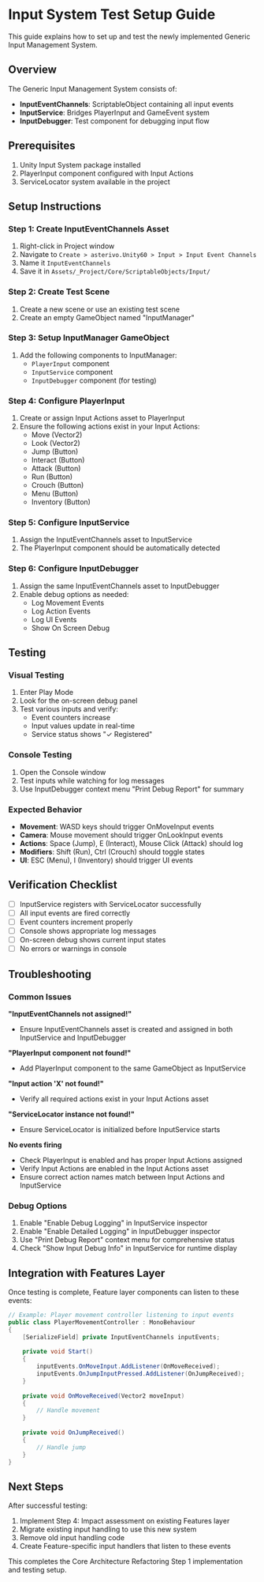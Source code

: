 ﻿# Input System Test Setup Guide

This guide explains how to set up and test the newly implemented Generic Input Management System.

## Overview

The Generic Input Management System consists of:
- **InputEventChannels**: ScriptableObject containing all input events
- **InputService**: Bridges PlayerInput and GameEvent system
- **InputDebugger**: Test component for debugging input flow

## Prerequisites

1. Unity Input System package installed
2. PlayerInput component configured with Input Actions
3. ServiceLocator system available in the project

## Setup Instructions

### Step 1: Create InputEventChannels Asset

1. Right-click in Project window
2. Navigate to `Create > asterivo.Unity60 > Input > Input Event Channels`
3. Name it `InputEventChannels`
4. Save it in `Assets/_Project/Core/ScriptableObjects/Input/`

### Step 2: Create Test Scene

1. Create a new scene or use an existing test scene
2. Create an empty GameObject named "InputManager"

### Step 3: Setup InputManager GameObject

1. Add the following components to InputManager:
   - `PlayerInput` component
   - `InputService` component  
   - `InputDebugger` component (for testing)

### Step 4: Configure PlayerInput

1. Create or assign Input Actions asset to PlayerInput
2. Ensure the following actions exist in your Input Actions:
   - Move (Vector2)
   - Look (Vector2) 
   - Jump (Button)
   - Interact (Button)
   - Attack (Button)
   - Run (Button)
   - Crouch (Button)
   - Menu (Button)
   - Inventory (Button)

### Step 5: Configure InputService

1. Assign the InputEventChannels asset to InputService
2. The PlayerInput component should be automatically detected

### Step 6: Configure InputDebugger

1. Assign the same InputEventChannels asset to InputDebugger
2. Enable debug options as needed:
   - Log Movement Events
   - Log Action Events  
   - Log UI Events
   - Show On Screen Debug

## Testing

### Visual Testing

1. Enter Play Mode
2. Look for the on-screen debug panel
3. Test various inputs and verify:
   - Event counters increase
   - Input values update in real-time
   - Service status shows "✓ Registered"

### Console Testing

1. Open the Console window
2. Test inputs while watching for log messages
3. Use InputDebugger context menu "Print Debug Report" for summary

### Expected Behavior

- **Movement**: WASD keys should trigger OnMoveInput events
- **Camera**: Mouse movement should trigger OnLookInput events  
- **Actions**: Space (Jump), E (Interact), Mouse Click (Attack) should log
- **Modifiers**: Shift (Run), Ctrl (Crouch) should toggle states
- **UI**: ESC (Menu), I (Inventory) should trigger UI events

## Verification Checklist

- [ ] InputService registers with ServiceLocator successfully
- [ ] All input events are fired correctly
- [ ] Event counters increment properly
- [ ] Console shows appropriate log messages
- [ ] On-screen debug shows current input states
- [ ] No errors or warnings in console

## Troubleshooting

### Common Issues

**"InputEventChannels not assigned!"**
- Ensure InputEventChannels asset is created and assigned in both InputService and InputDebugger

**"PlayerInput component not found!"**
- Add PlayerInput component to the same GameObject as InputService

**"Input action 'X' not found!"**
- Verify all required actions exist in your Input Actions asset

**"ServiceLocator instance not found!"**
- Ensure ServiceLocator is initialized before InputService starts

**No events firing**
- Check PlayerInput is enabled and has proper Input Actions assigned
- Verify Input Actions are enabled in the Input Actions asset
- Ensure correct action names match between Input Actions and InputService

### Debug Options

1. Enable "Enable Debug Logging" in InputService inspector
2. Enable "Enable Detailed Logging" in InputDebugger inspector  
3. Use "Print Debug Report" context menu for comprehensive status
4. Check "Show Input Debug Info" in InputService for runtime display

## Integration with Features Layer

Once testing is complete, Feature layer components can listen to these events:

```csharp
// Example: Player movement controller listening to input events
public class PlayerMovementController : MonoBehaviour
{
    [SerializeField] private InputEventChannels inputEvents;
    
    private void Start()
    {
        inputEvents.OnMoveInput.AddListener(OnMoveReceived);
        inputEvents.OnJumpInputPressed.AddListener(OnJumpReceived);
    }
    
    private void OnMoveReceived(Vector2 moveInput)
    {
        // Handle movement
    }
    
    private void OnJumpReceived()
    {
        // Handle jump
    }
}
```

## Next Steps

After successful testing:
1. Implement Step 4: Impact assessment on existing Features layer
2. Migrate existing input handling to use this new system
3. Remove old input handling code
4. Create Feature-specific input handlers that listen to these events

This completes the Core Architecture Refactoring Step 1 implementation and testing setup.
